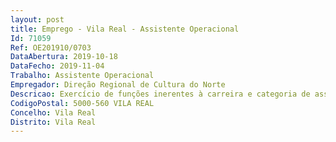 ```yaml
--- 
layout: post
title: Emprego - Vila Real - Assistente Operacional
Id: 71059
Ref: OE201910/0703
DataAbertura: 2019-10-18
DataFecho: 2019-11-04
Trabalho: Assistente Operacional
Empregador: Direção Regional de Cultura do Norte
Descricao: Exercício de funções inerentes à carreira e categoria de assistente operacional, de acordo com o constante no anexo à Lei n.º 35 2014, de 20 de junho, nomeadamente  motorista, apoio administrativo e apoio em tarefas de  gestão de expediente.Local de trabalho  Rua António Cardoso, 175, Porto.
CodigoPostal: 5000-560 VILA REAL
Concelho: Vila Real
Distrito: Vila Real
--- 
```

